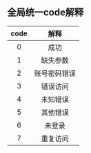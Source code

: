 ## 全局统一code解释  

| code  |     解释     |
| :---: | :----------: |
|   0   |     成功     |
|   1   |   缺失参数   |
|   2   | 账号密码错误 |
|   3   |   错误访问   |
|   4   |   未知错误   |
|   5   |   其他错误   |
|   6   |    未登录    |
|   7   |   重复访问   |
